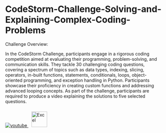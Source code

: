 # CodeStorm-Challenge-Solving-and-Explaining-Complex-Coding-Problems

Challenge Overview:

In the CodeStorm Challenge, participants engage in a rigorous coding competition aimed at evaluating their programming, problem-solving, and communication skills. They tackle 30 challenging coding questions, covering a spectrum of topics such as data types, indexing, slicing, operators, in-built functions, statements, conditionals, loops, object-oriented programming, and exception handling in Python. Participants showcase their proficiency in creating custom functions and addressing advanced looping concepts. As part of the challenge, participants are required to produce a video explaining the solutions to five selected questions.

<a href="https://youtu.be/DNpfxfqYAgg?si=n20AxavzsV7-Semo" target="_blank">
<img src=https://img.shields.io/badge/youtube-%23EE4831.svg?&style=for-the-badge&logo=youtube&logoColor=white alt=youtube style="margin-bottom: 5px;" />
</a>  
<a href="https://colab.research.google.com/drive/1peg_ZamX0_38DOfAjot6O8v0EsHKaDfH?usp=sharing" target="_blank"><img style="margin: 10px" src="https://colab.research.google.com/img/colab_favicon_256px.png" alt="Excel" height="50" />
</a>  
